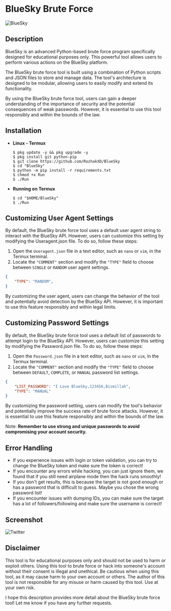 # BlueSky Brute Force

![BlueSky](https://github.com/RozhakXD/BlueSky/assets/65714340/5a0b708e-ccaf-4049-9d14-739042fe6ac9)

## Description
BlueSky is an advanced Python-based brute force program specifically designed for educational purposes only. This powerful tool allows users to perform various actions on the BlueSky platform.

The BlueSky brute force tool is built using a combination of Python scripts and JSON files to store and manage data. The tool's architecture is designed to be modular, allowing users to easily modify and extend its functionality. 

By using the BlueSky brute force tool, users can gain a deeper understanding of the importance of security and the potential consequences of weak passwords. However, it is essential to use this tool responsibly and within the bounds of the law.

## Installation
- **Linux - Termux**

  ```
  $ pkg update -y && pkg upgrade -y
  $ pkg install git python-pip
  $ git clone https://github.com/RozhakXD/BlueSky
  $ cd "BlueSky"
  $ python -m pip install -r requirements.txt
  $ chmod +x Run
  $ ./Run
  ```

- **Running on Termux**
  ```
  $ cd "$HOME/BlueSky"
  $ ./Run
  ```

## Customizing User Agent Settings
By default, the BlueSky brute force tool uses a default user agent string to interact with the BlueSky API. However, users can customize this setting by modifying the Useragent.json file. To do so, follow these steps:
1. Open the `Useragent.json` file in a text editor, such as `nano` or `vim`, in the Termux terminal.
2. Locate the `"COMMENT"` section and modify the `"TYPE"` field to choose between `SINGLE` or `RANDOM` user agent settings.

```json
{
    "TYPE": "RANDOM",
}
```
By customizing the user agent, users can change the behavior of the tool and potentially avoid detection by the BlueSky API. However, it is important to use this feature responsibly and within legal limits.

## Customizing Password Settings
By default, the BlueSky brute force tool uses a default list of passwords to attempt login to the BlueSky API. However, users can customize this setting by modifying the Password.json file. To do so, follow these steps:
1. Open the `Password.json` file in a text editor, such as `nano` or `vim`, in the Termux terminal.
2. Locate the `"COMMENT"` section and modify the `"TYPE"` field to choose between `DEFAULT`, `COMPLETE`, or `MANUAL` password list settings.
```json
{
    "LIST_PASSWORD": "I Love BlueSky,123456,Bismillah",
    "TYPE": "MANUAL"
}
```
By customizing the password setting, users can modify the tool's behavior and potentially improve the success rate of brute force attacks. However, it is essential to use this feature responsibly and within the bounds of the law.

Note: **Remember to use strong and unique passwords to avoid compromising your account security.**

## Error Handling
- If you experience issues with login or token validation, you can try to change the BlueSky token and make sure the token is correct!
- If you encounter any errors while hacking, you can just ignore them, we found that if you still need airplane mode then the hack runs smoothly!
- If you don't get results, this is because the target is not good enough or has a password that is difficult to guess. Maybe you chose the wrong password list!
- If you encounter issues with dumping IDs, you can make sure the target has a lot of followers/following and make sure the username is correct!

## Screenshot
![Twitter](https://github.com/RozhakXD/BlueSky/assets/65714340/bee022e3-8696-49f8-9c08-903321d7af98)

## Disclaimer
This tool is for educational purposes only and should not be used to harm or exploit others. Using this tool to brute force or hack into someone's account without their consent is illegal and unethical. Be cautious when using this tool, as it may cause harm to your own account or others. The author of this tool is not responsible for any misuse or harm caused by this tool. Use at your own risk.

I hope this description provides more detail about the BlueSky brute force tool! Let me know if you have any further requests.
